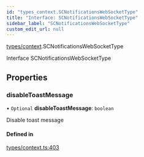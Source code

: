 ```yaml
---
id: "types_context.SCNotificationsWebSocketType"
title: "Interface: SCNotificationsWebSocketType"
sidebar_label: "SCNotificationsWebSocketType"
custom_edit_url: null
---
```


[types/context](../modules/types_context).SCNotificationsWebSocketType

Interface SCNotificationsWebSocketType

## Properties

### disableToastMessage

• `Optional` **disableToastMessage**: `boolean`

Disable toast message

#### Defined in

[types/context.ts:403](https://github.com/selfcommunity/community-ui/blob/80e4c04/packages/sc-core/src/types/context.ts#L403)

